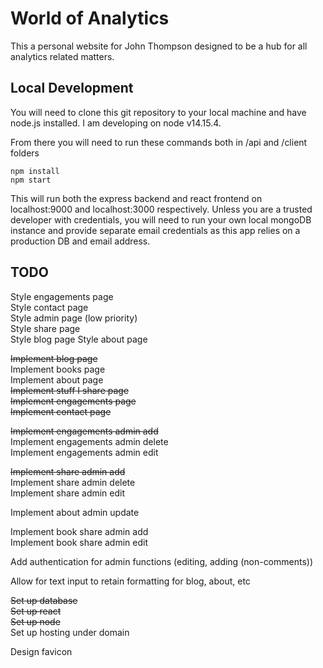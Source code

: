 # World of Analytics

This a personal website for John Thompson designed to be a hub for all analytics related matters.

## Local Development

You will need to clone this git repository to your local machine and have node.js installed. I am developing on node v14.15.4. 
  
From there you will need to run these commands both in /api and /client folders  
```
npm install
npm start
```
This will run both the express backend and react frontend on localhost:9000 and localhost:3000 respectively.
Unless you are a trusted developer with credentials, you will need to run your own local mongoDB instance and provide separate email credentials as this app relies on a production DB and email address.
  
## TODO

Style engagements page  
Style contact page  
Style admin page (low priority)  
Style share page  
Style blog page 
Style about page   
  
~~Implement blog page~~  
Implement books page  
Implement about page  
~~Implement stuff I share page~~  
~~Implement engagements page~~  
~~Implement contact page~~  
  
~~Implement engagements admin add~~  
Implement engagements admin delete  
Implement engagements admin edit  
  
~~Implement share admin add~~  
Implement share admin delete  
Implement share admin edit 
  
Implement about admin update
  
Implement book share admin add  
Implement book share admin edit    
  
Add authentication for admin functions (editing, adding (non-comments))  
  
Allow for text input to retain formatting for blog, about, etc  
  
~~Set up database~~  
~~Set up react~~  
~~Set up node~~  
Set up hosting under domain  
  
Design favicon  
